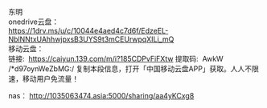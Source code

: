 东明<br>
onedrive云盘：<br>
https://1drv.ms/u/c/10044e4aed4c7d6f/EdzeEL-NblNNtxUAhhwjpxsB3UYS9t3mCEUrwpqXILi_mQ<br>
移动云盘：<br>
链接:  https://caiyun.139.com/m/i?185CDPvFiFXtw
提取码:  AwkW
/*d97oynWeZbMG:/ 
复制本段信息，打开「中国移动云盘APP」获取。人人不限速，移动用户免流量！

nas：
http://1035063474.asia:5000/sharing/aa4yKCxg8
